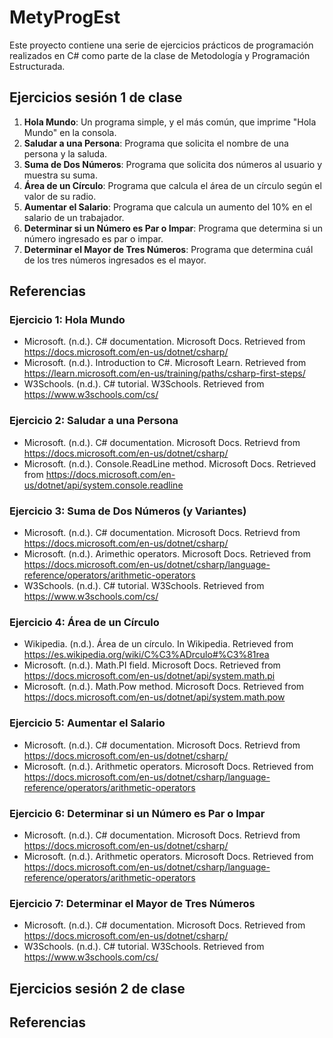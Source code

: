 # MetyProgEst

Este proyecto contiene una serie de ejercicios prácticos de programación realizados en C# como parte de la clase de Metodología y Programación Estructurada.

## Ejercicios sesión 1 de clase

1. **Hola Mundo**: Un programa simple, y el más común, que imprime "Hola Mundo" en la consola.
2. **Saludar a una Persona**: Programa que solicita el nombre de una persona y la saluda.
3. **Suma de Dos Números**: Programa que solicita dos números al usuario y muestra su suma.
4. **Área de un Círculo**: Programa que calcula el área de un círculo según el valor de su radio.
5. **Aumentar el Salario**: Programa que calcula un aumento del 10% en el salario de un trabajador.
6. **Determinar si un Número es Par o Impar**: Programa que determina si un número ingresado es par o impar.
7. **Determinar el Mayor de Tres Números**: Programa que determina cuál de los tres números ingresados es el mayor.

## Referencias

### Ejercicio 1: Hola Mundo
- Microsoft. (n.d.). C# documentation. Microsoft Docs. Retrieved from https://docs.microsoft.com/en-us/dotnet/csharp/
- Microsoft. (n.d.). Introduction to C#. Microsoft Learn. Retrieved from https://learn.microsoft.com/en-us/training/paths/csharp-first-steps/
- W3Schools. (n.d.). C# tutorial. W3Schools. Retrieved from https://www.w3schools.com/cs/

### Ejercicio 2: Saludar a una Persona
- Microsoft. (n.d.). C# documentation. Microsoft Docs. Retrievd from https://docs.microsoft.com/en-us/dotnet/csharp/
- Microsoft. (n.d.). Console.ReadLine method. Microsoft Docs. Retrieved from https://docs.microsoft.com/en-us/dotnet/api/system.console.readline

### Ejercicio 3: Suma de Dos Números (y Variantes)
- Microsoft. (n.d.). C# documentation. Microsoft Docs. Retrievd from https://docs.microsoft.com/en-us/dotnet/csharp/
- Microsoft. (n.d.). Arimethic operators. Microsoft Docs. Retrieved from https://docs.microsoft.com/en-us/dotnet/csharp/language-reference/operators/arithmetic-operators
- W3Schools. (n.d.). C# tutorial. W3Schools. Retrieved from https://www.w3schools.com/cs/

### Ejercicio 4: Área de un Círculo
- Wikipedia. (n.d.). Área de un círculo. In Wikipedia. Retrieved from https://es.wikipedia.org/wiki/C%C3%ADrculo#%C3%81rea
- Microsoft. (n.d.). Math.PI field. Microsoft Docs. Retrieved from https://docs.microsoft.com/en-us/dotnet/api/system.math.pi
- Microsoft. (n.d.). Math.Pow method. Microsoft Docs. Retrieved from https://docs.microsoft.com/en-us/dotnet/api/system.math.pow

### Ejercicio 5: Aumentar el Salario
- Microsoft. (n.d.). C# documentation. Microsoft Docs. Retrievd from https://docs.microsoft.com/en-us/dotnet/csharp/
- Microsoft. (n.d.). Arithmetic operators. Microsoft Docs. Retrieved from https://docs.microsoft.com/en-us/dotnet/csharp/language-reference/operators/arithmetic-operators

### Ejercicio 6: Determinar si un Número es Par o Impar
- Microsoft. (n.d.). C# documentation. Microsoft Docs. Retrievd from https://docs.microsoft.com/en-us/dotnet/csharp/
- Microsoft. (n.d.). Arithmetic operators. Microsoft Docs. Retrieved from https://docs.microsoft.com/en-us/dotnet/csharp/language-reference/operators/arithmetic-operators

### Ejercicio 7: Determinar el Mayor de Tres Números
- Microsoft. (n.d.). C# documentation. Microsoft Docs. Retrieved from https://docs.microsoft.com/en-us/dotnet/csharp/
- W3Schools. (n.d.). C# tutorial. W3Schools. Retrieved from https://www.w3schools.com/cs/

## Ejercicios sesión 2 de clase

## Referencias




